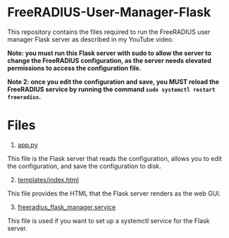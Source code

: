# FreeRADIUS-User-Manager-Flask
This repository contains the files required to run the FreeRADIUS user manager Flask server as described in my YouTube video.

**Note: you must run this Flask server with sudo to allow the server to change the FreeRADIUS configuration, as the server needs elevated permissions to access the configuration file.**

**Note 2: once you edit the configuration and save, you MUST reload the FreeRADIUS service by running the command `sudo systemctl restart freeradius`.**

# Files

1. [app.py](./app.py)

This file is the Flask server that reads the configuration, allows you to edit the configuration, and save the configuration to disk.

2. [templates/index.html](./templates/index.html)

This file provides the HTML that the Flask server renders as the web GUI.

3. [freeradius_flask_manager.service](./freeradius_flask_manager.service)

This file is used if you want to set up a systemctl service for the Flask server.

